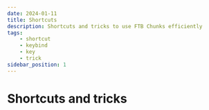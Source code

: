 ```yaml
---
date: 2024-01-11
title: Shortcuts
description: Shortcuts and tricks to use FTB Chunks efficiently
tags:
    - shortcut
    - keybind
    - key
    - trick
sidebar_position: 1
---
```


# Shortcuts and tricks